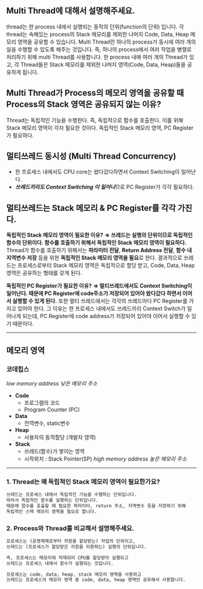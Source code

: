## Multi Thread에 대해서 설명해주세요.

thread는 한 process 내에서 실행되는 동작의 단위(function의 단위) 입니다. 
각 thread는 속해있는 process의 Stack 메모리를 제외한 나머지 Code, Data, Heap 메모리 영역을 공유할 수 있습니다.
Multi Thread란 하나의 process가 동시에 여러 개의 일을 수행할 수 있도록 해주는 것입니다.
즉, 하나의 process에서 여러 작업을 병렬로 처리하기 위해 multi Thread를 사용합니다.
한 process 내에 여러 개의 Thread가 있고, 각 Thread들은 Stack 메모리를 제외한 나머지 영역(Code, Data, Heap)들을 공유하게 됩니다.


## Multi Thread가 Process의 메모리 영역을 공유할 때 Process의 Stack 영역은 공유되지 않는 이유?

Thread는 독립적인 기능을 수행한다. 즉, 독립적으로 함수를 호출한다.
이를 위해 Stack 메모리 영역이 각자 필요한 것이다.
독립적인 Stack 메모리 영역, PC Register가 필요하다.


## 멀티쓰레드 동시성 (Multi Thread Concurrency)
- 한 프로세스 내에서도 CPU core는 왔다갔다하면서 Context Switching이 일어난다.
- ***쓰레드끼리도 Context Switching 이 일어나***므로 PC Register가 각각 필요하다.


## 멀티쓰레드는 Stack 메모리 & PC Register를 각각 가진다.

**독립적인 Stack 메모리 영역이 필요한 이유?** 
**⇒ 쓰레드는 실행의 단위이므로 독립적인 함수의 단위이다. 함수를 호출하기 위해서 독립적인 Stack 메모리 영역이 필요하다.**
Thread가 함수를 호출하기 위해서는 **파라미터 전달**, **Return Address 전달**, **함수 내 지역변수 저장** 등을 위한 **독립적인 Stack 메모리 영역을 필요**로 한다.
결과적으로 쓰레드는 프로세스로부터 Stack 메모리 영역은 독립적으로 할당 받고, Code, Data, Heap 영역은 공유하는 형태를 갖게 된다.

**독립적인 PC Register가 필요한 이유?**
**⇒ 멀티쓰레드에서도 Context Switching이 일어난다. 때문에 PC Register에 code주소가 저장되어 있어야 왔다갔다 하면서 이어서 실행할 수 있게 된다.**
또한 멀티 쓰레드에서는 각각의 쓰레드마다 PC Register를 가지고 있어야 한다.
그 이유는 한 프로세스 내에서도 쓰레드끼리 Context Switch가 일어나게 되는데, PC Register에 code address가 저장되어 있어야 이어서 실행할 수 있기 때문이다.

---

## 메모리 영역
### 코데힙스

*low memory address 낮은 메모리 주소*
- **Code**
    - 프로그램의 코드
    - Program Counter (PC)
- **Data**
    - 전역변수, static변수
- **Heap**
    - 사용자의 동적할당 (개발자 영역)
- **Stack**
    - 쓰레드(함수)가 쌓이는 영역
    - 시작위치 : Stack Pointer(SP)
*high memory address 높은 메모리 주소*

---

### 1. **Thread는 왜 독립적인 Stack 메모리 영역이 필요한가요?**

```markdown
쓰레드는 프로세스 내에서 독립적인 기능을 수행하는 단위입니다.
따라서 독립적인 함수를 실행하는 단위입니다.
때문에 함수를 호출할 때 필요한 파라미터, return 주소, 지역변수 등을 저장하기 위해
독립적인 스택 메모리 영역을 필요로 합니다. 
```

### 2. **Process와 Thread를 비교해서 설명해주세요.**

```markdown
프로세스는 (운영체제로부터 자원을 할당받는) 작업의 단위이고,
쓰레드는 (프로세스가 할당받은 자원을 이용하는) 실행의 단위입니다.

즉, 프로세스는 메모리에 적재되어 CPU를 할당받아 실행되고
쓰레드는 프로세스 내에서 함수가 실행되는 것입니다.

프로세스는 code, data, heap, stack 메모리 영역을 사용하고
쓰레드는 프로세스의 메모리 영역 중 code, data, heap 영역만 공유해서 사용합니다.
```
